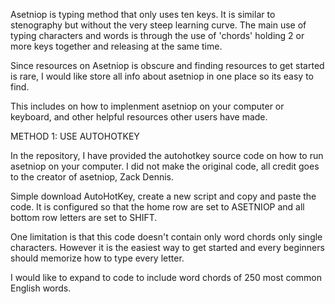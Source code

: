 Asetniop is typing method that only uses ten keys. It is similar to stenography but without the very steep learning curve.
The main use of typing characters and words is through the use of 'chords' holding 2 or more keys together and releasing at the same time.

Since resources on Asetniop is obscure and finding resources to get started is rare, I would like store all info about asetniop in one place so its easy to find.

This includes on how to implenment asetniop on your computer or keyboard, and other helpful resources other users have made.

METHOD 1: USE AUTOHOTKEY

In the repository, I have provided the autohotkey source code on how to run asetniop on your computer.
I did not make the original code, all credit goes to the creator of asetniop, Zack Dennis.

Simple download AutoHotKey, create a new script and copy and paste the code. It is configured so that the home row are set to ASETNIOP and all bottom row letters are set to SHIFT.

One limitation is that this code doesn't contain only word chords only single characters. However it is the easiest way to get started and every beginners should memorize how 
to type every letter.

I would like to expand to code to include word chords of 250 most common English words.


